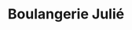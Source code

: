 ---
title: "Boulangerie Julié"
url: /saint-pons-de-thomieres/boulangerie-julie/
shop: boulangerie
---